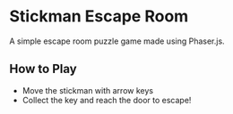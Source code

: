 # Stickman Escape Room

A simple escape room puzzle game made using Phaser.js.

## How to Play
- Move the stickman with arrow keys
- Collect the key and reach the door to escape!


